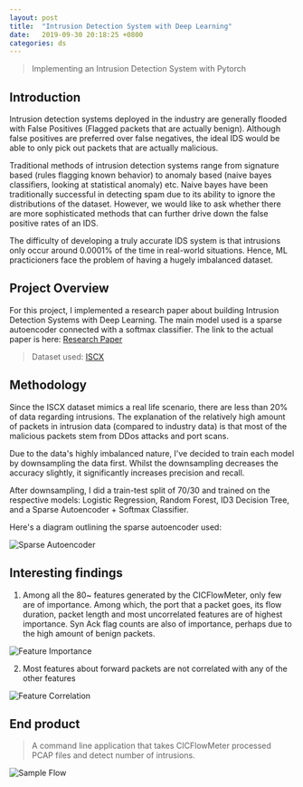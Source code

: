 ```yaml
---
layout: post
title:  "Intrusion Detection System with Deep Learning"
date:   2019-09-30 20:18:25 +0800
categories: ds
---
```


> Implementing an Intrusion Detection System with Pytorch

## Introduction
Intrusion detection systems deployed in the industry are generally flooded with False Positives (Flagged packets that are actually benign). Although false positives are preferred over false negatives, the ideal IDS would be able to only pick out packets that are actually malicious.

Traditional methods of intrusion detection systems range from signature based (rules flagging known behavior) to anomaly based (naive bayes classifiers, looking at statistical anomaly) etc. Naive bayes have been traditionally successful in detecting spam due to its ability to ignore the distributions of the dataset. However, we would like to ask whether there are more sophisticated methods that can further drive down the false positive rates of an IDS.

The difficulty of developing a truly accurate IDS system is that intrusions only occur around 0.0001% of the time in real-world situations. Hence, ML practicioners face the problem of having a hugely imbalanced dataset.

## Project Overview
For this project, I implemented a research paper about building Intrusion Detection Systems with Deep Learning. The main model used is a sparse autoencoder connected with a softmax classifier. The link to the actual paper is here: [Research Paper](https://eudl.eu/pdf/10.4108/eai.3-12-2015.2262516)

> Dataset used: [ISCX](https://www.unb.ca/cic/datasets/ids-2017.html)

## Methodology
Since the ISCX dataset mimics a real life scenario, there are less than 20% of data regarding intrusions. The explanation of the relatively high amount of packets in intrusion data (compared to industry data) is that most of the malicious packets stem from DDos attacks and port scans.

Due to the data's highly imbalanced nature, I've decided to train each model by downsampling the data first. Whilst the downsampling decreases the accuracy slightly, it significantly increases precision and recall.

After downsampling, I did a train-test split of 70/30 and trained on the respective models: Logistic Regression, Random Forest, ID3 Decision Tree, and a Sparse Autoencoder + Softmax Classifier.

Here's a diagram outlining the sparse autoencoder used:

![Sparse Autoencoder](../../../../images/architecture.png)

## Interesting findings

1. Among all the 80~ features generated by the CICFlowMeter, only few are of importance. Among which, the port that a packet goes, its flow duration, packet length and most uncorrelated features are of highest importance. Syn Ack flag counts are also of importance, perhaps due to the high amount of benign packets.

![Feature Importance](../../../../images/feature_importance.png)

2. Most features about forward packets are not correlated with any of the other features

![Feature Correlation](../../../../images/feature_correlation.png)

## End product

> A command line application that takes CICFlowMeter processed PCAP files and detect number of intrusions.

![Sample Flow](../../../../images/sample_flow.png)